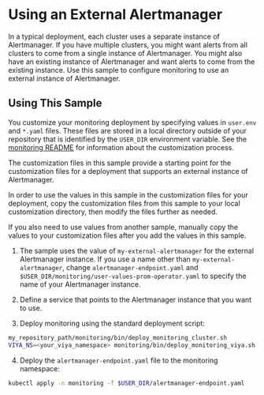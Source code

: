 # Using an External Alertmanager

In a typical deployment, each cluster uses a separate instance of Alertmanager.
If you have multiple clusters, you might want alerts from all clusters to come
from a single instance of Alertmanager. You might also have an existing
instance of Alertmanager and want alerts to come from the existing instance.
Use this sample to configure monitoring to use an external instance of
Alertmanager.

## Using This Sample

You customize your monitoring deployment by specifying values in `user.env` and
`*.yaml` files. These files are stored in a local directory outside of your
repository that is identified by the `USER_DIR` environment variable. See the
[monitoring README](../../monitoring/README.md#mon_custom) for information
about the customization process.

The customization files in this sample provide a starting point for the
customization files for a deployment that supports an external instance of
Alertmanager.

In order to use the values in this sample in the customization files for your
deployment, copy the customization files from this sample to your local
customization directory, then modify the files further as needed.

If you also need to use values from another sample, manually copy the values
to your customization files after you add the values in this sample.

1. The sample uses the value of `my-external-alertmanager` for the external
Alertmanager instance. If you use a name other than `my-external-alertmanager`,
change `alertmanager-endpoint.yaml` and
`$USER_DIR/monitoring/user-values-prom-operator.yaml` to specify the name of
your Alertmanager instance.

2. Define a service that points to the Alertmanager instance that you want to
use.

3. Deploy monitoring using the standard deployment script:

```bash
my_repository_path/monitoring/bin/deploy_monitoring_cluster.sh
VIYA_NS=<your_viya_namespace> monitoring/bin/deploy_monitoring_viya.sh
```

4. Deploy the `alertmanager-endpoint.yaml` file to the monitoring namespace:

```bash
kubectl apply -n monitoring -f $USER_DIR/alertmanager-endpoint.yaml
```
